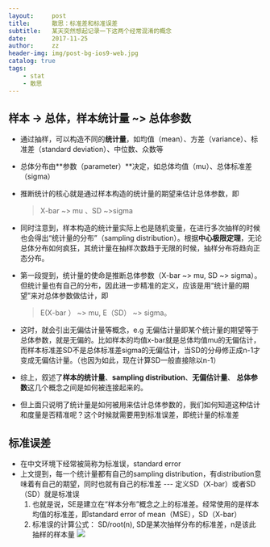 ```yaml
---
layout:     post
title:      散思：标准差和标准误差
subtitle:   某天突然想起记录一下这两个经常混淆的概念
date:       2017-11-25
author:     zz
header-img: img/post-bg-ios9-web.jpg
catalog: true
tags:
    - stat
    - 散思 
---
```


## 样本 -> 总体，样本统计量 ~> 总体参数
- 通过抽样，可以构造不同的**统计量**，如均值（mean）、方差（variance）、标准差（standard deviation）、中位数、众数等
- 总体分布由**参数（parameter）**决定，如总体均值（mu）、总体标准差（sigma）
- 推断统计的核心就是通过样本构造的统计量的期望来估计总体参数，即 
  > X-bar ~> mu 、SD ~>sigma

- 同时注意到，样本构造的统计量实际上也是随机变量，在进行多次抽样的时候也会得出“统计量的分布”（sampling distribution）。根据**中心极限定理**，无论总体分布如何疯狂，其统计量在抽样次数趋于无限的时候，抽样分布将趋向正态分布。
- 第一段提到，统计量的使命是推断总体参数（X-bar ~> mu, SD ~> sigma）。但统计量也有自己的分布，因此进一步精准的定义，应该是用“统计量的期望”来对总体参数做估计，即
  > E(X-bar ） ~> mu, E（SD） ~> sigma。
- 这时，就会引出无偏估计量等概念，e.g 无偏估计量即某个统计量的期望等于总体参数，就是无偏的。比如样本的均值x-bar就是总体均值mu的无偏估计，而样本标准差SD不是总体标准差sigma的无偏估计，当SD的分母修正成n-1才变成无偏估计量。（也因为如此，现在计算SD一般直接除以n-1）

- 综上，叙述了**样本的统计量**、**sampling distribution**、**无偏估计量**、 **总体参数**这几个概念之间是如何被连接起来的。
- 但上面只说明了统计量是如何被用来估计总体参数的，我们如何知道这种估计和度量是否精准呢？这个时候就需要用到标准误差，即统计量的标准差

## 标准误差
- 在中文环境下经常被简称为标准误，standard error 
- 上文提到，每一个统计量都有自己的sampling distribution，有distribution意味着有自己的期望，同时也就有自己的标准差 ---  定义SD（X-bar）或者SD（SD）就是标准误
    1. 也就是说，SE是建立在“样本分布”概念之上的标准差。经常使用的是样本均值的标准差，即standard error of mean（MSE），SD（X-bar）
    2. 标准误的计算公式： SD/root(n), SD是某次抽样分布的标准差，n是该此抽样的样本量
    ![](https://ws1.sinaimg.cn/large/006tKfTcgy1fm3obpssnjj30if0crgm2.jpg)
